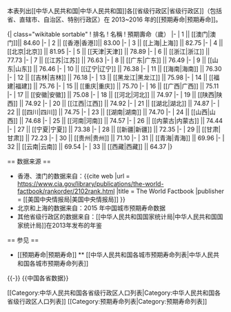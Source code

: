 

本表列出[[中华人民共和国|中华人民共和国]]各[[省级行政区|省级行政区]]（包括省、直辖市、自治区、特别行政区）在 2013~2016 年的[[预期寿命|预期寿命]]。

{| class="wikitable sortable"
! 排名
! 名稱
! 預期壽命（歲）
|-
| 1 || [[澳门|澳门]]|| 84.60
|-
| 2 || [[香港|香港]]|| 83.00
|-
| 3 || [[上海|上海]]  || 82.75
|-
| 4 || [[北京|北京]] || 81.95
|- 
| 5 || [[天津|天津]] || 78.89
|- 
| 6 || [[浙江|浙江]] || 77.73
|- 
| 7 || [[江苏|江苏]] || 76.63
|- 
| 8 || [[广东|广东]] || 76.49
|- 
| 9 || [[山东|山东]] || 76.46
|- 
| 10 || [[辽宁|辽宁]] || 76.38
|- 
| 11 || [[海南|海南]] || 76.30
|- 
| 12 || [[吉林|吉林]] || 76.18
|- 
| 13 || [[黑龙江|黑龙江]] || 75.98
|- 
| 14 || [[福建|福建]] || 75.76
|- 
| 15 || [[重庆|重庆]] || 75.70
|- 
| 16 || [[广西|广西]] || 75.11
|- 
| 17 || [[安徽|安徽]] || 75.08
|- 
| 18 || [[河北|河北]] || 74.97
|- 
| 19 || [[陕西|陕西]] || 74.92
|- 
| 20 || [[江西|江西]] || 74.92
|- 
| 21 || [[湖北|湖北]] || 74.87
|- 
| 22 || [[四川|四川]] || 74.75
|- 
| 23 || [[湖南|湖南]] || 74.70
|- 
| 24 || [[山西|山西]] || 74.68
|- 
| 25 || [[河南|河南]] || 74.57
|- 
| 26 || [[内蒙古|内蒙古]] || 74.44
|- 
| 27 || [[宁夏|宁夏]] || 73.38
|- 
| 28 || [[新疆|新疆]] || 72.35
|- 
| 29 || [[甘肃|甘肃]] || 72.23
|- 
| 30 || [[贵州|贵州]] || 71.10
|- 
| 31 || [[青海|青海]] || 69.96
|- 
| 32 || [[云南|云南]] || 69.54
|- 
| 33 || [[西藏|西藏]] || 64.37
|}

== 数据来源 ==
* 香港、澳门的数据来自：{{cite web |url = https://www.cia.gov/library/publications/the-world-factbook/rankorder/2102rank.html |title = The World Factbook |publisher = [[美国中央情报局|美国中央情报局]] }}
* 北京和上海的数据来自：2015 年中国城市预期寿命数据
* 其他省级行政区的数据来自：[[中华人民共和国国家统计局|中华人民共和国国家统计局]]在2013年发布的年鉴

== 参见 ==
* [[预期寿命|预期寿命]]
** [[中华人民共和国各城市预期寿命列表|中华人民共和国各城市预期寿命列表]]

{{-}}
{{中国各省数据}}

[[Category:中华人民共和国各省级行政区人口列表|Category:中华人民共和国各省级行政区人口列表]]
[[Category:预期寿命列表|Category:预期寿命列表]]